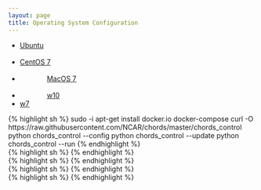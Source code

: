 ```yaml
---
layout: page
title: Operating System Configuration
---
```


<ul class="nav nav-pills">
  <li class="active"><a data-toggle="tab" href="#ubunbtu"  >Ubuntu</a></li>
  <li>               <a data-toggle="tab" href="#centos"   >CentOS 7  </a></li>
  <li>               <a data-toggle="tab" href="#macos"    >MacOS 7   </a></li>
  <li>               <a data-toggle="tab" href="#windows10">w10</a>   </li>
  <li>               <a data-toggle="tab" href="#windows7" >w7</a>    </li>
</ul>

<div class="tab-content" active>
  <div id="ubuntu" class="tab-pane">
    {% highlight sh %}
sudo -i
apt-get install docker.io docker-compose
curl -O  https://raw.githubusercontent.com/NCAR/chords/master/chords_control
python chords_control --config
python chords_control --update
python chords_control --run
    {% endhighlight %}
  </div>

  <div id="centos" class="tab-pane">
    {% highlight sh %}
    {% endhighlight %}
  </div>
  
  <div id="macos" class="tab-pane">
    {% highlight sh %}
    {% endhighlight %}
  </div>
  
  <div id="w10" class="tab-pane">
    {% highlight sh %}
    {% endhighlight %}
  </div>
  
  <div id="w7" class="tab-pane">
    {% highlight sh %}
    {% endhighlight %}
  </div>
</div>
